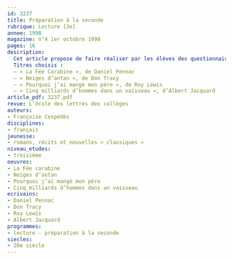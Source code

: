 ```yaml
---
id: 3237
title: Préparation à la seconde
rubrique: Lecture [3e]
annee: 1998
magazine: n°4 1er octobre 1998
pages: 16
description: 
  Cet article propose de faire réaliser par les élèves des questionnaires de lecture : ceux-ci, plus ludiques que la traditionnelle fiche de lecture, doivent s’attacher à la spécificité de chaque ouvrage. La liste proposée ainsi que les questionnaires accompagnés de leur corrigé sont destinés à impliquer davantage les élèves dans leurs lectures individuelles durant la dernière année de collège : c’est une sorte de prélude à la seconde, où les enseignants accordent une place plus importante à la lecture d’œuvres intégrales. Ce travail de lecture cursive doit permettre aux élèves de revoir les différentes formes littéraires (théâtre, roman, documentaire…), ainsi que les différents genres, du roman classique au roman policier. Cette lecture allégée – diversifiée et personnelle – a d’autres objectifs que la lecture détaillée d’œuvres intégrales – qui procède d’un choix unique et d’une démarche collective.
  Titres choisis :
  – « La Fée Carabine », de Daniel Pennac
  – « Neiges d’antan », de Don Tracy
  – « Pourquoi j’ai mangé mon père », de Roy Lewis
  – « Cinq milliards d’hommes dans un vaisseau », d’Albert Jacquard
article_pdf: 3237.pdf
revue: L’école des lettres des collèges
auteurs:
- Françoise Cespédès
disciplines:
- français
jeunesse:
- romans, récits et nouvelles « classiques »
niveau_etudes:
- troisième
oeuvres:
- La Fée carabine
- Neiges d’antan
- Pourquoi j’ai mangé mon père
- Cinq milliards d’hommes dans un vaisseau
ecrivains:
- Daniel Pennac
- Don Tracy
- Roy Lewis
- Albert Jacquard
programmes:
- lecture - préparation à la seconde
siecles:
- 20e siècle
---
```


